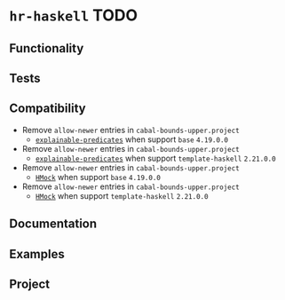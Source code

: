 # `hr-haskell` TODO

## Functionality

## Tests

## Compatibility

* Remove `allow-newer` entries in `cabal-bounds-upper.project`
    * [`explainable-predicates`](https://hackage.haskell.org/package/explainable-predicates)
      when support `base` `4.19.0.0`
* Remove `allow-newer` entries in `cabal-bounds-upper.project`
    * [`explainable-predicates`](https://hackage.haskell.org/package/explainable-predicates)
      when support `template-haskell` `2.21.0.0`
* Remove `allow-newer` entries in `cabal-bounds-upper.project`
    * [`HMock`](https://hackage.haskell.org/package/HMock)
      when support `base` `4.19.0.0`
* Remove `allow-newer` entries in `cabal-bounds-upper.project`
    * [`HMock`](https://hackage.haskell.org/package/HMock)
      when support `template-haskell` `2.21.0.0`

## Documentation

## Examples

## Project

